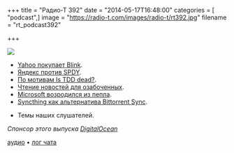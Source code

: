 +++
title = "Радио-Т 392"
date = "2014-05-17T16:48:00"
categories = [ "podcast",]
image = "https://radio-t.com/images/radio-t/rt392.jpg"
filename = "rt_podcast392"

+++

![](https://radio-t.com/images/radio-t/rt392.jpg)

* [Yahoo покупает Blink](http://techcrunch.com/2014/05/13/yahoo-acquires-self-destructing-messaging-app-blink-which-will-soon-disappear/).
* [Яндекс против SPDY](http://habrahabr.ru/company/yandex/blog/222951/).
* [По мотивам Is TDD dead?](http://www.youtube.com/watch?v=JoTB2mcjU7w).
* [Чтение новостей для озабоченных](https://guardianproject.info/apps/courier/).
* [Microsoft возродился из пепла](http://www.businessinsider.com/nadella-builds-new-microsoft-in-3-months-2014-5).
* [Syncthing как альтернатива Bittorrent Sync](http://prsm.tc/YdrIrJ).
- Темы наших слушателей.

_Спонсор этого выпуска [DigitalOcean](https://do.co/radiot)_

[аудио](https://cdn.radio-t.com/rt_podcast392.mp3) • [лог чата](http://chat.radio-t.com/logs/radio-t-392.html)
<audio src="https://cdn.radio-t.com/rt_podcast392.mp3" preload="none"></audio>
